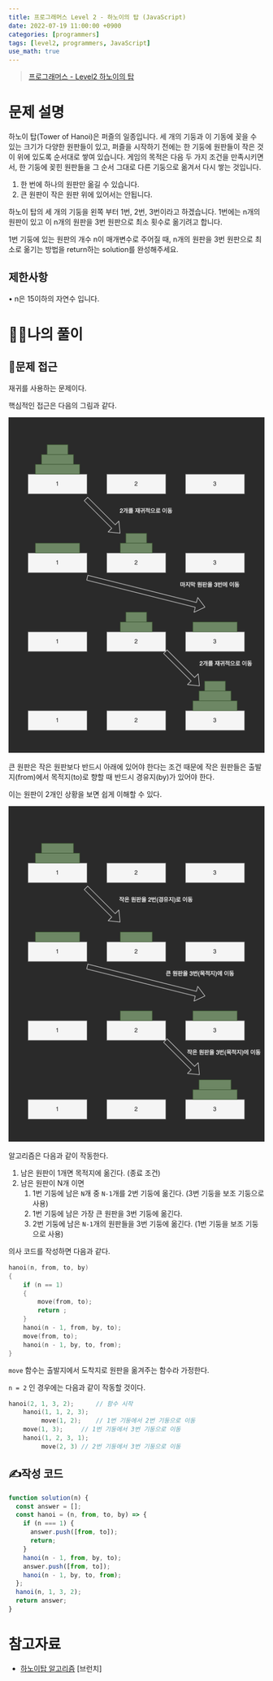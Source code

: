 ```yaml
---
title: 프로그래머스 Level 2 - 하노이의 탑 (JavaScript)
date: 2022-07-19 11:00:00 +0900
categories: [programmers]
tags: [level2, programmers, JavaScript]
use_math: true
---
```


> [프로그래머스 - Level2 하노이의 탑](https://school.programmers.co.kr/learn/courses/30/lessons/12946)

# 문제 설명

하노이 탑(Tower of Hanoi)은 퍼즐의 일종입니다. 세 개의 기둥과 이 기동에 꽂을 수 있는 크기가 다양한 원판들이 있고, 퍼즐을 시작하기 전에는 한 기둥에 원판들이 작은 것이 위에 있도록 순서대로 쌓여 있습니다. 게임의 목적은 다음 두 가지 조건을 만족시키면서, 한 기둥에 꽂힌 원판들을 그 순서 그대로 다른 기둥으로 옮겨서 다시 쌓는 것입니다.

1. 한 번에 하나의 원판만 옮길 수 있습니다.
2. 큰 원판이 작은 원판 위에 있어서는 안됩니다.

하노이 탑의 세 개의 기둥을 왼쪽 부터 1번, 2번, 3번이라고 하겠습니다. 1번에는 n개의 원판이 있고 이 n개의 원판을 3번 원판으로 최소 횟수로 옮기려고 합니다.

1번 기둥에 있는 원판의 개수 n이 매개변수로 주어질 때, n개의 원판을 3번 원판으로 최소로 옮기는 방법을 return하는 solution를 완성해주세요.

## 제한사항

• n은 15이하의 자연수 입니다.

# 🙋‍♂️나의 풀이

## 🤔문제 접근

재귀를 사용하는 문제이다.

핵심적인 접근은 다음의 그림과 같다.

![hanoi.drawio.png](/assets/images/2022-07-19-programmers-hanoi/hanoi.drawio.png)

큰 원판은 작은 원판보다 반드시 아래에 있어야 한다는 조건 때문에 작은 원판들은 출발지(from)에서 목적지(to)로 향할 때 반드시 경유지(by)가 있어야 한다.

이는 원판이 2개인 상황을 보면 쉽게 이해할 수 있다.

![hanoi.drawio (1).png](</assets/images/2022-07-19-programmers-hanoi/hanoi.drawio%20(1).png>)

알고리즘은 다음과 같이 작동한다.

1. 남은 원판이 1개면 목적지에 옮긴다. (종료 조건)
2. 남은 원판이 N개 이면
   1. 1번 기둥에 남은 `N`개 중 `N-1`개를 2번 기둥에 옮긴다. (3번 기둥을 보조 기둥으로 사용)
   2. 1번 기둥에 남은 가장 큰 원판을 3번 기둥에 옮긴다.
   3. 2번 기둥에 남은 `N-1`개의 원판들을 3번 기둥에 옮긴다. (1번 기둥을 보조 기둥으로 사용)

의사 코드를 작성하면 다음과 같다.

```c
hanoi(n, from, to, by)
{
	if (n == 1)
	{
		move(from, to);
		return ;
	}
	hanoi(n - 1, from, by, to);
	move(from, to);
	hanoi(n - 1, by, to, from);
}
```

`move` 함수는 출발지에서 도착지로 원판을 옮겨주는 함수라 가정한다.

`n = 2` 인 경우에는 다음과 같이 작동할 것이다.

```c
hanoi(2, 1, 3, 2);		// 함수 시작
	hanoi(1, 1, 2, 3);
		 move(1, 2);	// 1번 기둥에서 2번 기둥으로 이동
	move(1, 3);		// 1번 기둥에서 3번 기둥으로 이동
	hanoi(1, 2, 3, 1);
		 move(2, 3)	// 2번 기둥에서 3번 기둥으로 이동
```

## ✍️작성 코드

```javascript
function solution(n) {
  const answer = [];
  const hanoi = (n, from, to, by) => {
    if (n === 1) {
      answer.push([from, to]);
      return;
    }
    hanoi(n - 1, from, by, to);
    answer.push([from, to]);
    hanoi(n - 1, by, to, from);
  };
  hanoi(n, 1, 3, 2);
  return answer;
}
```

# 참고자료

- [하노이탑 알고리즘](https://brunch.co.kr/@younggiseo/139) [브런치]
